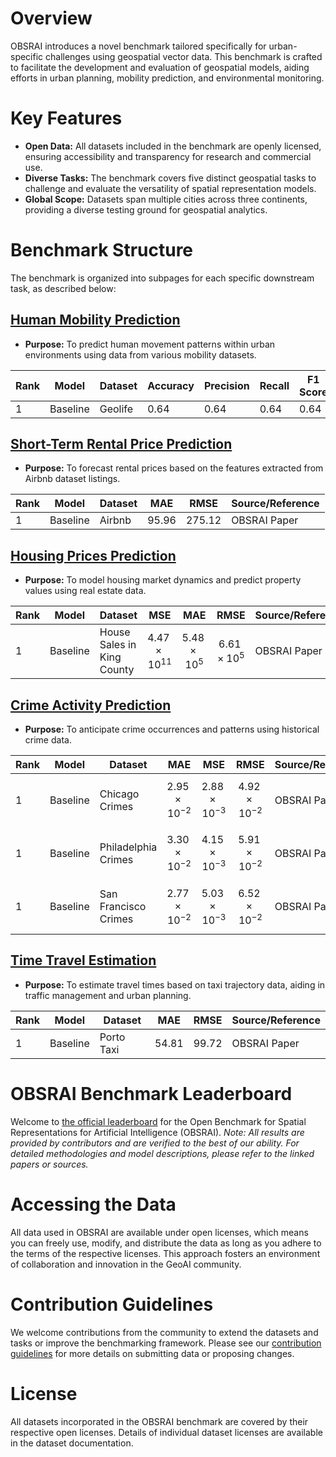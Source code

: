 # Overview

OBSRAI introduces a novel benchmark tailored specifically for urban-specific challenges using geospatial vector data. This benchmark is crafted to facilitate the development and evaluation of geospatial models, aiding efforts in urban planning, mobility prediction, and environmental monitoring.

# Key Features
- **Open Data:** All datasets included in the benchmark are openly licensed, ensuring accessibility and transparency for research and commercial use.
- **Diverse Tasks:** The benchmark covers five distinct geospatial tasks to challenge and evaluate the versatility of spatial representation models.
- **Global Scope:** Datasets span multiple cities across three continents, providing a diverse testing ground for geospatial analytics.

# Benchmark Structure

The benchmark is organized into subpages for each specific downstream task, as described below:

## [Human Mobility Prediction](human-mobility-prediction/description.md)
- **Purpose:** To predict human movement patterns within urban environments using data from various mobility datasets.

| Rank | Model    | Dataset | Accuracy | Precision | Recall | F1 Score | Source/Reference |
|------|----------|---------|----------|-----------|--------|----------|------------------|
| 1    | Baseline | Geolife | 0.64     | 0.64      | 0.64   | 0.64     | OBSRAI Paper     |

## [Short-Term Rental Price Prediction](short-term-rental-price-prediction/description.md)
- **Purpose:** To forecast rental prices based on the features extracted from Airbnb dataset listings.

| Rank | Model    | Dataset | MAE   | RMSE  | Source/Reference |
|------|----------|---------|-------|-------|------------------|
| 1    | Baseline | Airbnb  | 95.96 | 275.12| OBSRAI Paper     |

## [Housing Prices Prediction](housing-prices-prediction/description.md)
- **Purpose:** To model housing market dynamics and predict property values using real estate data.

| Rank | Model    | Dataset                    | MSE                   | MAE                  | RMSE                | Source/Reference |
|------|----------|----------------------------|-----------------------|----------------------|---------------------|------------------|
| 1    | Baseline | House Sales in King County | $$4.47 \times 10^{11}$$ | $$5.48 \times 10^5$$   | $$6.61 \times 10^5$$  | OBSRAI Paper     |

## [Crime Activity Prediction](crime-activity-prediction/description.md)
- **Purpose:** To anticipate crime occurrences and patterns using historical crime data.

| Rank | Model    | Dataset            | MAE                  | MSE                 | RMSE                | Source/Reference |
|------|----------|--------------------|----------------------|---------------------|---------------------|------------------|
| 1    | Baseline | Chicago Crimes     | $$2.95 \times 10^{-2}$$| $$2.88 \times 10^{-3}$$ | $$4.92 \times 10^{-2}$$ | OBSRAI Paper     |
| 1    | Baseline | Philadelphia Crimes | $$3.30 \times 10^{-2}$$| $$4.15 \times 10^{-3}$$ | $$5.91 \times 10^{-2}$$ | OBSRAI Paper     |
| 1    | Baseline | San Francisco Crimes| $$2.77 \times 10^{-2}$$| $$5.03 \times 10^{-3}$$ | $$6.52 \times 10^{-2}$$ | OBSRAI Paper     |

## [Time Travel Estimation](time-travel-estimation/description.md)
- **Purpose:** To estimate travel times based on taxi trajectory data, aiding in traffic management and urban planning.

| Rank | Model    | Dataset    | MAE  | RMSE | Source/Reference |
|------|----------|------------|------|------|------------------|
| 1    | Baseline | Porto Taxi | 54.81| 99.72| OBSRAI Paper     |

# OBSRAI Benchmark Leaderboard

Welcome to [the official leaderboard](leaderboard.md) for the Open Benchmark for Spatial Representations for Artificial Intelligence (OBSRAI). *Note: All results are provided by contributors and are verified to the best of our ability. For detailed methodologies and model descriptions, please refer to the linked papers or sources.*


# Accessing the Data

All data used in OBSRAI are available under open licenses, which means you can freely use, modify, and distribute the data as long as you adhere to the terms of the respective licenses. This approach fosters an environment of collaboration and innovation in the GeoAI community.

# Contribution Guidelines

We welcome contributions from the community to extend the datasets and tasks or improve the benchmarking framework. Please see our [contribution guidelines](contribution_guide.md) for more details on submitting data or proposing changes.


# License

All datasets incorporated in the OBSRAI benchmark are covered by their respective open licenses. Details of individual dataset licenses are available in the dataset documentation.
